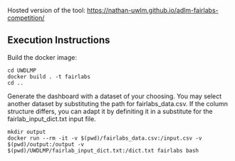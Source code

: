 Hosted version of the tool:
https://nathan-uwlm.github.io/adlm-fairlabs-competition/

Execution Instructions
----------------------

Build the docker image:

```{bash}
cd UWDLMP
docker build . -t fairlabs
cd ..
```

Generate the dashboard with a dataset of your choosing. You may select another dataset by substituting the path for fairlabs_data.csv. 
If the column structure differs, you can adapt it by definiting it in a substitute for the fairlab_input_dict.txt input file.

```
mkdir output
docker run --rm -it -v $(pwd)/fairlabs_data.csv:/input.csv -v $(pwd)/output:/output -v $(pwd)/UWDLMP/fairlab_input_dict.txt:/dict.txt fairlabs bash
```